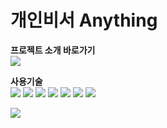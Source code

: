 # 개인비서 Anything

<strong>프로젝트 소개 바로가기</strong><br/>
<a href="https://www.notion.so/Anything-fbb377ef0bbb4d5f8c91add43725b1dc"><img src="https://github-readme-stats.vercel.app/api/top-langs/?username=gonyda"></a>

<strong>사용기술</strong><br/>
<img src="https://img.shields.io/badge/Java-ED8B00?style=for-the-badge&logo=openjdk&logoColor=white">
<img src="https://img.shields.io/badge/MySQL-00000F?style=for-the-badge&logo=mysql&logoColor=white">
<img src="https://img.shields.io/badge/Spring-6DB33F?style=for-the-badge&logo=spring&logoColor=white">
<img src="https://img.shields.io/badge/Spring_Security-6DB33F?style=for-the-badge&logo=Spring-Security&logoColor=white">
<img src="https://img.shields.io/badge/HTML-239120?style=for-the-badge&logo=html5&logoColor=white">
<img src="https://img.shields.io/badge/CSS-239120?&style=for-the-badge&logo=css3&logoColor=white">
<img src="https://img.shields.io/badge/JavaScript-F7DF1E?style=for-the-badge&logo=JavaScript&logoColor=white">

<img src="https://github-readme-stats.vercel.app/api/top-langs/?username=gonyda">
